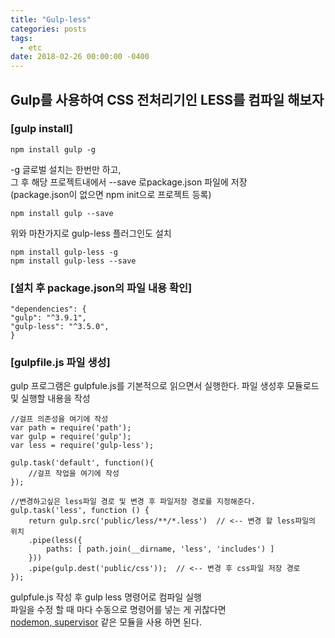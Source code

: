 ```yaml
---
title: "Gulp-less"
categories: posts
tags:
  - etc
date: 2018-02-26 00:00:00 -0400
---
```


## Gulp를 사용하여 CSS 전처리기인 LESS를 컴파일 해보자

### [gulp install]
```
npm install gulp -g
```
-g 글로벌 설치는 한번만 하고,    
그 후 해당 프로젝트내에서 --save 로package.json 파일에 저장    
(package.json이 없으면 npm init으로 프로젝트 등록)   

```
npm install gulp --save
```



위와 마찬가지로 gulp-less 플러그인도 설치   

```
npm install gulp-less -g
npm install gulp-less --save
```




### [설치 후 package.json의 파일 내용 확인]

```
"dependencies": {
"gulp": "^3.9.1",
"gulp-less": "^3.5.0",
}
```



### [gulpfile.js 파일 생성]


gulp 프로그램은 gulpfule.js를 기본적으로 읽으면서 실행한다. 파일 생성후 모듈로드 및 실행할 내용을 작성   
```
//걸프 의존성을 여기에 작성
var path = require('path');
var gulp = require('gulp');
var less = require('gulp-less');

gulp.task('default', function(){
    //걸프 작업을 여기에 작성
});

//변경하고싶은 less파일 경로 및 변경 후 파일저장 경로를 지정해준다.
gulp.task('less', function () {
    return gulp.src('public/less/**/*.less')  // <-- 변경 할 less파일의 위치
    .pipe(less({
        paths: [ path.join(__dirname, 'less', 'includes') ]
    }))
    .pipe(gulp.dest('public/css'));  // <-- 변경 후 css파일 저장 경로
}); 
```

gulpfule.js 작성 후 gulp less 명령어로 컴파일 실행    
파일을 수정 할 때 마다 수동으로 명령어를 넣는 게 귀찮다면   
[nodemon, supervisor](https://juein.github.io/posts/forever&nodemon/)
 같은 모듈을 사용 하면 된다.  

